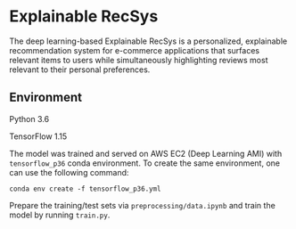 # Explainable RecSys
The deep learning-based Explainable RecSys is a personalized, explainable recommendation system for e-commerce applications that surfaces relevant items to users while simultaneously highlighting reviews most relevant to their personal preferences.

## Environment
Python 3.6

TensorFlow 1.15

The model was trained and served on AWS EC2 (Deep Learning AMI) with `tensorflow_p36` conda environment. To create the same environment, one can use the following command:

`conda env create -f tensorflow_p36.yml`

Prepare the training/test sets via `preprocessing/data.ipynb` and train the model by running `train.py`.
